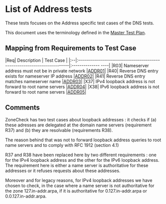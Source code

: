 # List of Address tests

These tests focuses on the Address specific test cases of the DNS tests.

This document uses the terminology defined in the
[Master Test Plan](../Master%20Test%20Plan.md).

## Mapping from Requirements to Test Case

|Req| Description                                                              | Test Case            |
|:--|:-------------------------------------------------------------------------|:--------------   ----|
|R03| Nameserver address must not be in  private network                       |[ADDR01](address01.md)|
|R40| Reverse DNS entry exists for nameserver IP address                       |[ADDR02](address02.md)|
|R41| Reverse DNS entry matches nameserver name                                |[ADDR03](address03.md)|
|X37| IPv4 loopback address is not forward to root name servers                |[ADDR04](address04.md)|
|X38| IPv6 loopback address is not forward to root name servers                |[ADDR05](address05.md)|



## Comments

ZoneCheck has two test cases about loopback addresses : it checks if (a) these
adresses are delegated at the domain name servers (requirement R37) and (b) 
they are resolvable (requirements R38).

The reason behind that was not to forward loopback address queries to root name
servers and to comply with RFC 1912 (section 4.1)

R37 and R38 have been replaced here by two different requirements : one for the
IPv4 loopback address and the other for the IPv6 loopback address. The
requirement here is either a name server is authoritative for these addresses
or it refuses requests about these addresses.

Moreover and for legacy reasons, for IPv4 loopback addresses we have chosen to
check, in the case where a name server is not authoritative for the zone 
127.in-addr.arpa, if it is authoritative for 0.127.in-addr.arpa or 
0.0.127.in-addr.arpa. 

